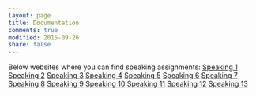 ```yaml
---
layout: page
title: Documentation
comments: true
modified: 2015-09-26
share: false
---
```

Below websites where you can find speaking assignments:
<a href="http://www.eslflow.com/speakingandcommunicativeicebreakeractivities.html">Speaking 1</a>
<a href="http://busyteacher.org/classroom_activities-speaking-worksheets/">Speaking 2</a>
<a href="http://www.eslcafe.com/idea/index.cgi?Speaking:">Speaking 3</a>
<a href="http://www.onestopenglish.com/skills/speaking/teaching-ideas/">Speaking 4</a>
<a href="http://outspoken.co/fun-public-speaking-activities/">Speaking 5</a>
<a href="http://busyteacher.org/16508-speaking-6-fabulous-games-teach-students.html">Speaking 6</a>
<a href="http://www.write-out-loud.com/public-speaking-activities.html">Speaking 7</a>
<a href="http://www.fluentu.com/english/educator/blog/speaking-activities-for-esl-students/">Speaking 8</a>
<a href="http://iteslj.org/games/">Speaking 9</a>
<a href="http://edition.tefl.net/ideas/games/speaking-games-false-beginners/">Speaking 10</a>
<a href="http://www.headsupenglish.com/index.php/beginner-english-students/beginner-skill-builders/beginner-speaking">Speaking 11</a>
<a href="http://www.eslgold.com/speaking/low_beginning.html">Speaking 12</a>
<a href="http://www.englishcurrent.com/speaking/">Speaking 13</a>
